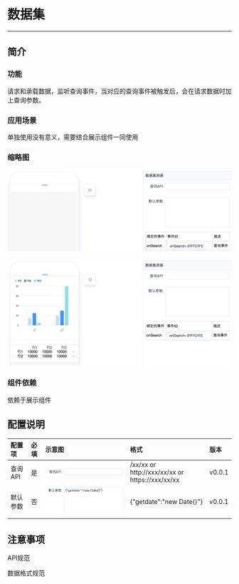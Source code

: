 # 数据集

----

## 简介

### 功能

请求和承载数据，监听查询事件，当对应的查询事件被触发后，会在请求数据时加上查询参数。

### 应用场景

单独使用没有意义，需要结合展示组件一同使用

### 缩略图

![MacDown Screenshot](images/dataset.png)

![MacDown Screenshot](images/dataset1.png)

### 组件依赖

依赖于展示组件

## 配置说明

|配置项|必填|示意图|格式|版本|
|:--|:--|:--|:--|:--|
|查询API|是|![MacDown Screenshot](images/dataset-api.png)|/xx/xx or  http://xxx/xx/xx or https://xxx/xx/xx|v0.0.1|
|默认参数|否|![MacDown Screenshot](images/dataset-mrcs.png)|{"getdate":"new Date()"}|v0.0.1|

## 注意事项

API规范

数据格式规范